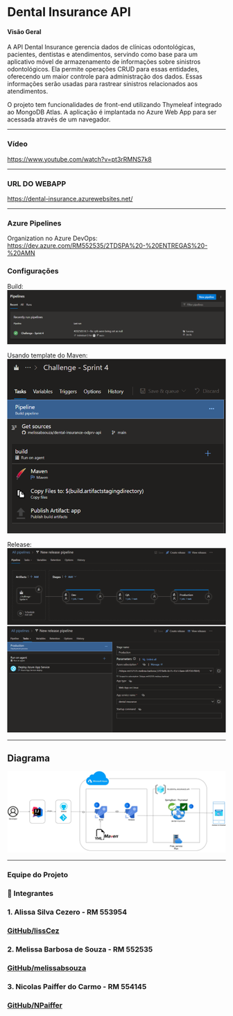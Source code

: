 # Dental Insurance API

#### Visão Geral

A API Dental Insurance gerencia dados de clínicas odontológicas, pacientes, dentistas e atendimentos, servindo como base para um aplicativo móvel de armazenamento de informações sobre sinistros odontológicos. Ela permite operações CRUD para essas entidades, oferecendo um maior controle para administração dos dados. Essas informações serão usadas para rastrear sinistros relacionados aos atendimentos.

O projeto tem funcionalidades de front-end utilizando Thymeleaf integrado ao MongoDB Atlas. 
A aplicação é implantada no Azure Web App para ser acessada através de um navegador.

---

### Vídeo
https://www.youtube.com/watch?v=pt3rRMNS7k8

---
### URL DO WEBAPP

https://dental-insurance.azurewebsites.net/

---

### Azure Pipelines

Organization no Azure DevOps: 
https://dev.azure.com/RM552535/2TDSPA%20-%20ENTREGAS%20-%20AMN

### Configurações
Build:
![Devops](diagrams/pipeline.png)

Usando template do Maven:
![Devops](diagrams/build.png)

Release:
![Devops](diagrams/release.png)
![Devops](diagrams/img.png)

---

## Diagrama

![Devops](diagrams/devops4.jpg)

---

### Equipe do Projeto

### 🚀 Integrantes

### 1. Alissa Silva Cezero - RM 553954
  ### [GitHub/lissCez](https://github.com/lissCez)

### 2. Melissa Barbosa de Souza - RM 552535
  ### [GitHub/melissabsouza](https://github.com/melissabsouza)

### 3. Nicolas Paiffer do Carmo - RM 554145
  ### [GitHub/NPaiffer](https://github.com/NPaiffer) 


